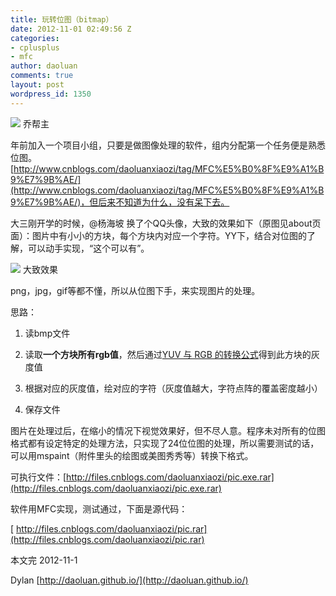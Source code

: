 ```yaml
---
title: 玩转位图（bitmap）
date: 2012-11-01 02:49:56 Z
categories:
- cplusplus
- mfc
author: daoluan
comments: true
layout: post
wordpress_id: 1350
---
```


[![](http://daoluan.github.io/images/blog/2012/11/enjoy_bitmap_jobs.jpg)](http://daoluan.github.io/blog/enjoy-bitmap/enjoy_bitmap_jobs/) 乔帮主

年前加入一个项目小组，只要是做图像处理的软件，组内分配第一个任务便是熟悉位图。[http://www.cnblogs.com/daoluanxiaozi/tag/MFC%E5%B0%8F%E9%A1%B9%E7%9B%AE/](http://www.cnblogs.com/daoluanxiaozi/tag/MFC%E5%B0%8F%E9%A1%B9%E7%9B%AE/)，但后来不知道为什么，没有呆下去。

大三刚开学的时候，@杨海坡 换了个QQ头像，大致的效果如下（原图见about页面）：图片中有小小的方块，每个方块内对应一个字符。YY下，结合对位图的了解，可以动手实现，“这个可以有”。

<!-- more -->

[![](http://daoluan.github.io/images/blog/2012/11/enjoy_bitmap_sample.jpg)](http://daoluan.github.io/blog/enjoy-bitma/enjoy_bitmap_sample/) 大致效果

png，jpg，gif等都不懂，所以从位图下手，来实现图片的处理。

思路：



	
  1. 读bmp文件

	
  2. 读取**一个方块所有rgb值**，然后通过[YUV 与 RGB 的转换公式](http://zh.wikipedia.org/wiki/YUV)得到此方块的灰度值

	
  3. 根据对应的灰度值，绘对应的字符（灰度值越大，字符点阵的覆盖密度越小）

	
  4. 保存文件


图片在处理过后，在缩小的情况下视觉效果好，但不尽人意。程序未对所有的位图格式都有设定特定的处理方法，只实现了24位位图的处理，所以需要测试的话，可以用mspaint（附件里头的绘图或美图秀秀等）转换下格式。

可执行文件：[http://files.cnblogs.com/daoluanxiaozi/pic.exe.rar](http://files.cnblogs.com/daoluanxiaozi/pic.exe.rar)

软件用MFC实现，测试通过，下面是源代码：

[ http://files.cnblogs.com/daoluanxiaozi/pic.rar](http://files.cnblogs.com/daoluanxiaozi/pic.rar)

本文完 2012-11-1

Dylan [http://daoluan.github.io/](http://daoluan.github.io/)
